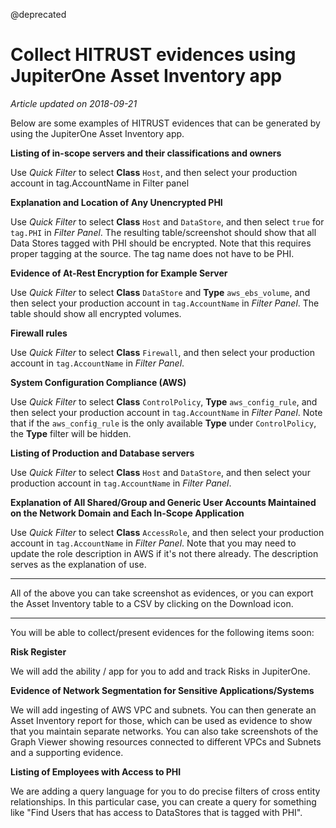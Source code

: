 @deprecated

# Collect HITRUST evidences using JupiterOne Asset Inventory app

_Article updated on 2018-09-21_

Below are some examples of HITRUST evidences that can be generated by using the
JupiterOne Asset Inventory app.

**Listing of in-scope servers and their classifications and owners**

Use _Quick Filter_ to select **Class** `Host`, and then select your production
account in tag.AccountName in Filter panel

**Explanation and Location of Any Unencrypted PHI**

Use _Quick Filter_ to select **Class** `Host` and `DataStore`, and then select
`true` for `tag.PHI` in _Filter Panel_. The resulting table/screenshot should
show that all Data Stores tagged with PHI should be encrypted. Note that this
requires proper tagging at the source. The tag name does not have to be PHI.

**Evidence of At-Rest Encryption for Example Server**

Use _Quick Filter_ to select **Class** `DataStore` and **Type**
`aws_ebs_volume`, and then select your production account in `tag.AccountName`
in _Filter Panel_. The table should show all encrypted volumes.

**Firewall rules**

Use _Quick Filter_ to select **Class** `Firewall`, and then
select your production account in `tag.AccountName` in _Filter Panel_.

**System Configuration Compliance (AWS)**

Use _Quick Filter_ to select **Class** `ControlPolicy`, **Type**
`aws_config_rule`, and then select your production account in `tag.AccountName`
in _Filter Panel_. Note that if the `aws_config_rule` is the only available
**Type** under `ControlPolicy`, the **Type** filter will be hidden.

**Listing of Production and Database servers**

Use _Quick Filter_ to select
**Class** `Host` and `DataStore`, and then select your production account in
`tag.AccountName` in _Filter Panel_.

**Explanation of All Shared/Group and Generic User Accounts Maintained on the Network Domain and Each In-Scope Application**

Use _Quick Filter_ to select **Class** `AccessRole`, and then select your
production account in `tag.AccountName` in _Filter Panel_. Note that you may
need to update the role description in AWS if it's not there already. The
description serves as the explanation of use.

---

All of the above you can take screenshot as evidences, or you can export the
Asset Inventory table to a CSV by clicking on the Download icon.

---

You will be able to collect/present evidences for the following items soon:

**Risk Register**

We will add the ability / app for you to add and track Risks in JupiterOne.

**Evidence of Network Segmentation for Sensitive Applications/Systems**

We will add ingesting of AWS VPC and subnets. You can then generate an Asset
Inventory report for those, which can be used as evidence to show that you
maintain separate networks. You can also take screenshots of the Graph Viewer
showing resources connected to different VPCs and Subnets and a supporting
evidence.

**Listing of Employees with Access to PHI**

We are adding a query language for you to do precise filters of cross entity
relationships. In this particular case, you can create a query for something
like "Find Users that has access to DataStores that is tagged with PHI".
